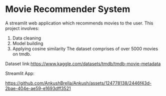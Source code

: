 # Movie Recommender System
A streamlit web application which recommends movies to the user.
This project involves:
  1. Data cleaning
  2. Model building
  3. Applying cosine similarity
The dataset comprises of over 5000 movies on tmdb.

Dataset link:https://www.kaggle.com/datasets/tmdb/tmdb-movie-metadata

Streamlit App:

https://github.com/AnkushBrella/Ankush/assets/124778138/2446f43d-2bae-404e-ae59-e1693dff3521

